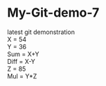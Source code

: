 # My-Git-demo-7
latest git demonstration
<br>
X = 54
<br>
Y = 36
<br>
Sum = X+Y
<br>
Diff = X-Y
<br>
Z = 85
<br>
Mul = Y*Z


